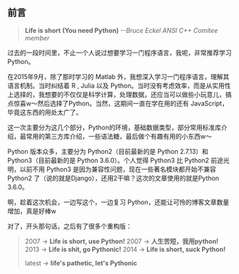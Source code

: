 ## 前言

> **Life is short**
> **(You need Python)**
> *--Bruce Eckel*
> *ANSI C++ Comitee member*

过去的一段时间里，不止一个人说过想要学习一门程序语言，我呢，非常推荐学习 Python。

在2015年9月，除了那时学习的 Matlab 外，我想深入学习一门程序语言，理解其语言机制。当时纠结着 R , Julia 以及 Python。当时没有考虑效率，而是从实用性上选择的，我想要的不仅仅是科学计算，处理数据，还应当可以做些小玩意儿，搞点惊喜w～然后选择了Python。当然，这期间一直在学在用的还有 JavaScript，毕竟这东西的用处太广了。

这一次主要分为这几个部分，Python的环境，基础数据类型，部分常用标准库介绍，最常用的第三方库介绍，一些语法糖，最后做个有趣有用的小东西w～

Python 版本众多，主要分为 Python2（目前最新的是 Python 2.7.13）和 Python3（目前最新的是 Python 3.6.0）。个人觉得 Python3 比 Python2 前途光明，以前不用 Python3 是因为兼容性问题，现在一些著名模块都开始不兼容Python2 了（说的就是Django），还用2干嘛？这次的文章使用的就是Python 3.6.0。

啊，趁着这次机会，一边写这个，一边复习 Python，还能让可怜的博客文章数量增加，真是好棒w

对了，开头那句话，之后有了很多个重构版：

> 2007 -> **Life is short, use Python!**
> 2007 -> **人生苦短，我用python!**
> 2013 -> **Life is shit, go Pythonic!**
> 2014 -> **Life is short, suck Python!**
> 
> latest -> **life's pathetic, let's Pythonic**



